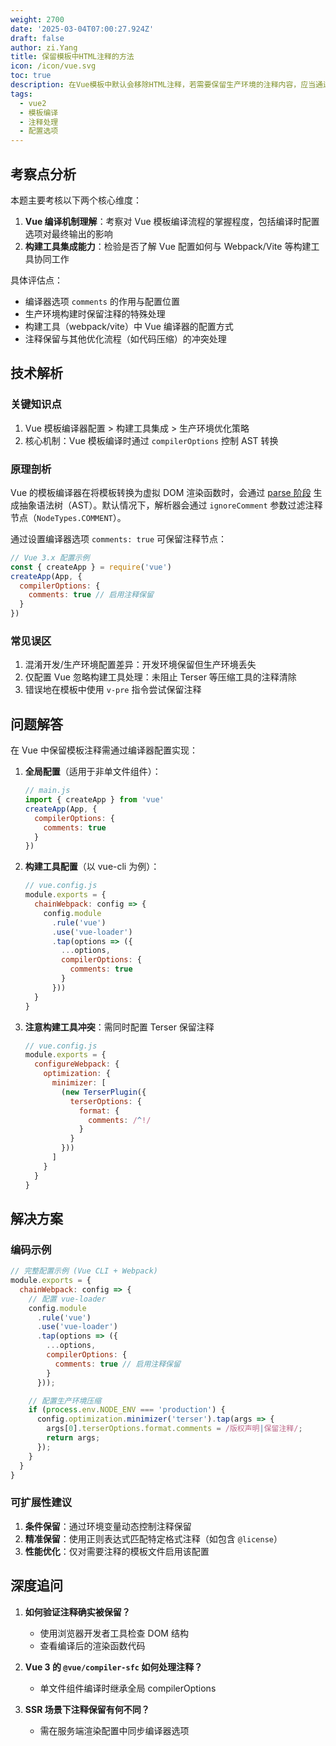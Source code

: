 ```yaml
---
weight: 2700
date: '2025-03-04T07:00:27.924Z'
draft: false
author: zi.Yang
title: 保留模板中HTML注释的方法
icon: /icon/vue.svg
toc: true
description: 在Vue模板中默认会移除HTML注释，若需要保留生产环境的注释内容，应当通过何种配置或特殊语法实现？请说明其实现原理。
tags:
  - vue2
  - 模板编译
  - 注释处理
  - 配置选项
---
```




## 考察点分析

本题主要考核以下两个核心维度：

1. **Vue 编译机制理解**：考察对 Vue 模板编译流程的掌握程度，包括编译时配置选项对最终输出的影响
2. **构建工具集成能力**：检验是否了解 Vue 配置如何与 Webpack/Vite 等构建工具协同工作

具体评估点：

- 编译器选项 `comments` 的作用与配置位置
- 生产环境构建时保留注释的特殊处理
- 构建工具（webpack/vite）中 Vue 编译器的配置方式
- 注释保留与其他优化流程（如代码压缩）的冲突处理

## 技术解析

### 关键知识点

1. Vue 模板编译器配置 > 构建工具集成 > 生产环境优化策略
2. 核心机制：Vue 模板编译时通过 `compilerOptions` 控制 AST 转换

### 原理剖析

Vue 的模板编译器在将模板转换为虚拟 DOM 渲染函数时，会通过 [parse 阶段](https://github.com/vuejs/core/blob/main/packages/compiler-core/src/parse.ts) 生成抽象语法树（AST）。默认情况下，解析器会通过 `ignoreComment` 参数过滤注释节点（`NodeTypes.COMMENT`）。

通过设置编译器选项 `comments: true` 可保留注释节点：

```javascript
// Vue 3.x 配置示例
const { createApp } = require('vue')
createApp(App, {
  compilerOptions: {
    comments: true // 启用注释保留
  }
})
```

### 常见误区

1. 混淆开发/生产环境配置差异：开发环境保留但生产环境丢失
2. 仅配置 Vue 忽略构建工具处理：未阻止 Terser 等压缩工具的注释清除
3. 错误地在模板中使用 `v-pre` 指令尝试保留注释

## 问题解答

在 Vue 中保留模板注释需通过编译器配置实现：

1. **全局配置**（适用于非单文件组件）：

   ```javascript
   // main.js
   import { createApp } from 'vue'
   createApp(App, {
     compilerOptions: {
       comments: true
     }
   })
   ```

2. **构建工具配置**（以 vue-cli 为例）：

   ```javascript
   // vue.config.js
   module.exports = {
     chainWebpack: config => {
       config.module
         .rule('vue')
         .use('vue-loader')
         .tap(options => ({
           ...options,
           compilerOptions: {
             comments: true
           }
         }))
     }
   }
   ```

3. **注意构建工具冲突**：需同时配置 Terser 保留注释

   ```javascript
   // vue.config.js
   module.exports = {
     configureWebpack: {
       optimization: {
         minimizer: [
           (new TerserPlugin({
             terserOptions: {
               format: {
                 comments: /^!/
               }
             }
           }))
         ]
       }
     }
   }
   ```

## 解决方案

### 编码示例

```javascript
// 完整配置示例 (Vue CLI + Webpack)
module.exports = {
  chainWebpack: config => {
    // 配置 vue-loader
    config.module
      .rule('vue')
      .use('vue-loader')
      .tap(options => ({
        ...options,
        compilerOptions: {
          comments: true // 启用注释保留
        }
      }));

    // 配置生产环境压缩
    if (process.env.NODE_ENV === 'production') {
      config.optimization.minimizer('terser').tap(args => {
        args[0].terserOptions.format.comments = /版权声明|保留注释/; 
        return args;
      });
    }
  }
}
```

### 可扩展性建议

1. **条件保留**：通过环境变量动态控制注释保留
2. **精准保留**：使用正则表达式匹配特定格式注释（如包含 `@license`）
3. **性能优化**：仅对需要注释的模板文件启用该配置

## 深度追问

1. **如何验证注释确实被保留？**
   - 使用浏览器开发者工具检查 DOM 结构
   - 查看编译后的渲染函数代码

2. **Vue 3 的 `@vue/compiler-sfc` 如何处理注释？**
   - 单文件组件编译时继承全局 compilerOptions

3. **SSR 场景下注释保留有何不同？**
   - 需在服务端渲染配置中同步编译器选项
